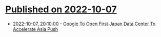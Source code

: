 # [Published on 2022-10-07](index.md)

* [2022-10-07, 20:10:00](https://tech.slashdot.org/story/22/10/07/1928228/google-to-open-first-japan-data-center-to-accelerate-asia-push?utm_source=rss1.0mainlinkanon&utm_medium=feed) - [Google To Open First Japan Data Center To Accelerate Asia Push](https://tech.slashdot.org/story/22/10/07/1928228/google-to-open-first-japan-data-center-to-accelerate-asia-push?utm_source=rss1.0mainlinkanon&utm_medium=feed)
